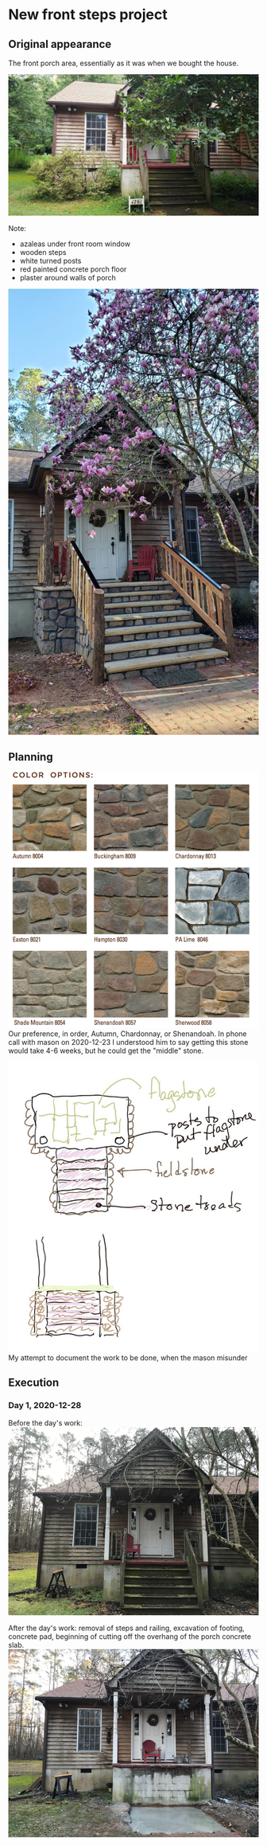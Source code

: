 # New front steps project

## Original appearance

The front porch area, essentially as it was when we bought the house.

![Front porch 2020](photosFrontPorch/2020-07-09-porch.jpg)

Note:

- azaleas under front room window
- wooden steps
- white turned posts
- red painted concrete porch floor
- plaster around walls of porch

![Front porch complete](photosMisc/2021-03-29%2020.08.54.jpg)
## Planning

![Fieldstone](photosMisc/2020FrontSteps-FieldstoneCatalogue.png)
Our preference, in order, Autumn, Chardonnay, or Shenandoah. In phone call with mason on 2020-12-23 I understood him to say getting this stone would take 4-6 weeks, but he could get the "middle" stone.

![Sketch](photosMisc/2020FrontSteps-Sketch.jpg)
My attempt to document the work to be done, when the mason misunder

## Execution

### Day 1, 2020-12-28

Before the day's work:
![Before work](photosFrontPorch/2020-12-28-before.png)

After the day's work: removal of steps and railing, excavation of footing, concrete pad, beginning of cutting off the overhang of the porch concrete slab.
![After the work](photosFrontPorch/2020-12-28-after.png) 